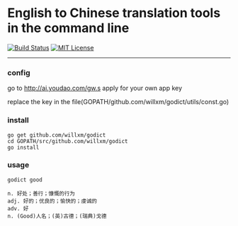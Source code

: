 # English to Chinese translation tools in the command line
[![Build Status](https://travis-ci.org/willxm/godict.svg?branch=master)](https://travis-ci.org/willxm/godict)
[![MIT License](http://img.shields.io/badge/license-MIT-blue.svg?style=flat-square)][license]

[license]: https://github.com/willxm/godict/blob/master/LICENSE
---

### config
go to http://ai.youdao.com/gw.s
apply for your own app key

replace the key in the file(GOPATH/github.com/willxm/godict/utils/const.go)

### install
```
go get github.com/willxm/godict
cd GOPATH/src/github.com/willxm/godict
go install
```
### usage

```
godict good

n. 好处；善行；慷慨的行为
adj. 好的；优良的；愉快的；虔诚的
adv. 好
n. (Good)人名；(英)古德；(瑞典)戈德
```
